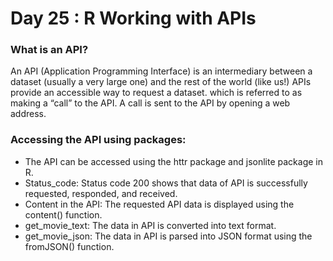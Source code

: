 # Day 25 : R Working with APIs
### What is an API?
An API (Application Programming Interface) is an intermediary between a dataset (usually a very large one) and the rest of the world (like us!) APIs provide an accessible way to request a dataset. which is referred to as making a “call” to the API. A call is sent to the API by opening a web address.

###  Accessing the API using packages:
- The API can be accessed using the httr package and jsonlite package in R.
- Status_code: Status code 200 shows that data of API is successfully requested, responded, and received.
- Content in the API: The requested API data is displayed using the content() function.
- get_movie_text: The data in API is converted into text format.
- get_movie_json: The data in API is parsed into JSON format using the fromJSON() function.
